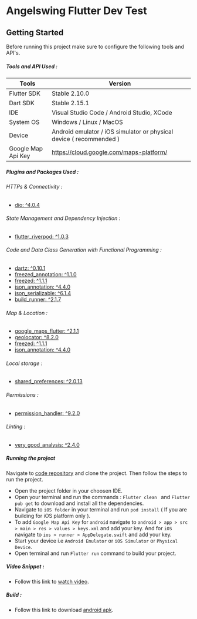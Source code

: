 # Angelswing Flutter Dev Test

## Getting Started

Before running this project make sure to configure the following tools and API's.

##### Tools and API Used :

| Tools              | Version                                                             |
| ------------------ | ------------------------------------------------------------------- |
| Flutter SDK        | Stable 2.10.0                                                       |
| Dart SDK           | Stable 2.15.1                                                       |
| IDE                | Visual Studio Code / Android Studio, XCode                          |
| System OS          | Windows / Linux / MacOS                                             |
| Device             | Android emulator / iOS simulator or physical device ( recommended ) |
| Google Map Api Key | https://cloud.google.com/maps-platform/                             |

##### Plugins and Packages Used :

###### HTTPs & Connectivity :

- [dio: ^4.0.4](https://pub.dev/packages/dio)

###### State Management and Dependency Injection :

- [flutter_riverpod: ^1.0.3](https://pub.dev/packages/flutter_riverpod)

###### Code and Data Class Generation with Functional Programming :

- [dartz: ^0.10.1](https://pub.dev/packages/dartz)
- [freezed_annotation: ^1.1.0](https://pub.dev/packages/freezed_annotation)
- [freezed: ^1.1.1](https://pub.dev/packages/freezed)
- [json_annotation: ^4.4.0](https://pub.dev/packages/json_annotation)
- [json_serializable: ^6.1.4](https://pub.dev/packages/json_serializable)
- [build_runner: ^2.1.7](https://pub.dev/packages/build_runner)

###### Map & Location :

- [google_maps_flutter: ^2.1.1](https://pub.dev/packages/google_maps_flutter)
- [geolocator: ^8.2.0](https://pub.dev/packages/geolocator)
- [freezed: ^1.1.1](https://pub.dev/packages/freezed)
- [json_annotation: ^4.4.0](https://pub.dev/packages/json_annotation)

###### Local storage :

- [shared_preferences: ^2.0.13](https://pub.dev/packages/shared_preferences)

###### Permissions :

- [permission_handler: ^9.2.0](https://pub.dev/packages/permission_handler)

###### Linting :

- [very_good_analysis: ^2.4.0](https://pub.dev/packages/very_good_analysis)

##### Running the project

Navigate to [code repository](https://github.com/roshandroids/angelswing_dev_test) and clone the project. Then follow the steps to run the project.

- Open the project folder in your choosen IDE.
- Open your terminal and run the commands : `Flutter clean ` and `Flutter pub get` to download and install all the dependencies.
- Navigate to `iOS folder` in your terminal and run `pod install` ( If you are building for iOS platform only ).
- To add `Google Map Api Key` for `android` navigate to `android > app > src > main > res > values > keys.xml` and add your key. And for `iOS` navigate to `ios > runner > AppDelegate.swift` and add your key.
- Start your device i.e `Android Emulator` or `iOS Simulator` or `Physical Device`.
- Open terminal and run `Flutter run` command to build your project.

##### Video Snippet :

- Follow this link to [watch video](https://youtu.be/VYqBhu_Ie38).

##### Build :

- Follow this link to download [android apk](https://drive.google.com/file/d/1orM9dzFlxjbNTqP6sCjVPKclXmgRA2av/view?usp=sharing).
